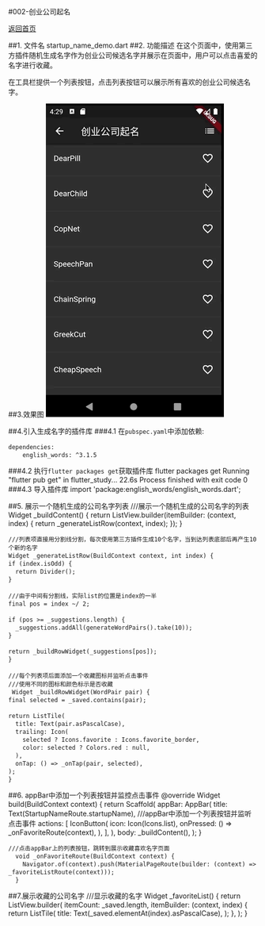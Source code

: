 #002-创业公司起名

[返回首页](../readme.md)

##1. 文件名
	startup_name_demo.dart
##2. 功能描述
在这个页面中，使用第三方插件随机生成名字作为创业公司候选名字并展示在页面中，用户可以点击喜爱的名字进行收藏。

在工具栏提供一个列表按钮，点击列表按钮可以展示所有喜欢的创业公司候选名字。

##3.效果图
![效果图](./images/002-startup_name.gif)

##4.引入生成名字的插件库
###4.1 在`pubspec.yaml`中添加依赖:

	dependencies:
		english_words: ^3.1.5
###4.2 执行`flutter packages get`获取插件库
	flutter packages get
	Running "flutter pub get" in flutter_study...                      22.6s
	Process finished with exit code 0
###4.3 导入插件库
	import 'package:english_words/english_words.dart';

##5. 展示一个随机生成的公司名字列表
	///展示一个随机生成的公司名字的列表
	  Widget _buildContent() {
	    return ListView.builder(itemBuilder: (context, index) {
	      return _generateListRow(context, index);
	    });
	  }
	  
	///列表项直接用分割线分割，每次使用第三方插件生成10个名字，当到达列表底部后再产生10个新的名字
  	Widget _generateListRow(BuildContext context, int index) {
    if (index.isOdd) {
      return Divider();
    }

    ///由于中间有分割线，实际list的位置是index的一半
    final pos = index ~/ 2;

    if (pos >= _suggestions.length) {
      _suggestions.addAll(generateWordPairs().take(10));
    }

    return _buildRowWidget(_suggestions[pos]);
  	}

  	///每个列表项后面添加一个收藏图标并监听点击事件
  	///使用不同的图标和颜色标示是否收藏
 	 Widget _buildRowWidget(WordPair pair) {
    final selected = _saved.contains(pair);

    return ListTile(
      title: Text(pair.asPascalCase),
      trailing: Icon(
        selected ? Icons.favorite : Icons.favorite_border,
        color: selected ? Colors.red : null,
      ),
      onTap: () => _onTap(pair, selected),
    );
 	}
 	
##6. appBar中添加一个列表按钮并监控点击事件
	@override
	  Widget build(BuildContext context) {
	    return Scaffold(
	      appBar: AppBar(
	        title: Text(StartupNameRoute.startupName),
	        ///appBar中添加一个列表按钮并监听点击事件
	        actions: <Widget>[
	          IconButton(
	            icon: Icon(Icons.list),
	            onPressed: () => _onFavoriteRoute(context),
	          ),
	        ],
	      ),
	      body: _buildContent(),
	    );
	  }
	  
	///点击appBar上的列表按钮，跳转到展示收藏喜欢名字页面
	  void _onFavoriteRoute(BuildContext context) {
	    Navigator.of(context).push(MaterialPageRoute(builder: (context) => _favoriteListRoute(context)));
	  }
##7.展示收藏的公司名字
	///显示收藏的名字
	  Widget _favoriteList() {
	    return ListView.builder(
	      itemCount: _saved.length,
	      itemBuilder: (context, index) {
	        return ListTile(
	          title: Text(_saved.elementAt(index).asPascalCase),
	        );
	      },
	    );
	  }
